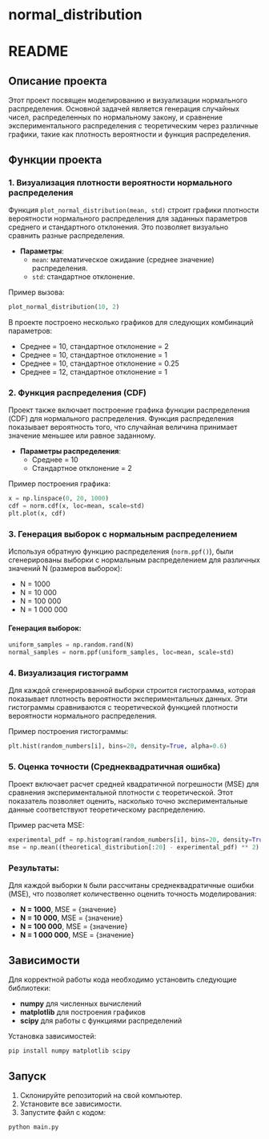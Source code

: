 # normal_distribution

# README

## Описание проекта

Этот проект посвящен моделированию и визуализации нормального распределения. Основной задачей является генерация случайных чисел, распределенных по нормальному закону, и сравнение экспериментального распределения с теоретическим через различные графики, такие как плотность вероятности и функция распределения.

## Функции проекта

### 1. Визуализация плотности вероятности нормального распределения

Функция `plot_normal_distribution(mean, std)` строит графики плотности вероятности нормального распределения для заданных параметров среднего и стандартного отклонения. Это позволяет визуально сравнить разные распределения.

- **Параметры**:
  - `mean`: математическое ожидание (среднее значение) распределения.
  - `std`: стандартное отклонение.

Пример вызова:
```python
plot_normal_distribution(10, 2)
```

В проекте построено несколько графиков для следующих комбинаций параметров:
- Среднее = 10, стандартное отклонение = 2
- Среднее = 10, стандартное отклонение = 1
- Среднее = 10, стандартное отклонение = 0.25
- Среднее = 12, стандартное отклонение = 1

### 2. Функция распределения (CDF)

Проект также включает построение графика функции распределения (CDF) для нормального распределения. Функция распределения показывает вероятность того, что случайная величина принимает значение меньшее или равное заданному.

- **Параметры распределения**:
  - Среднее = 10
  - Стандартное отклонение = 2

Пример построения графика:
```python
x = np.linspace(0, 20, 1000)
cdf = norm.cdf(x, loc=mean, scale=std)
plt.plot(x, cdf)
```

### 3. Генерация выборок с нормальным распределением

Используя обратную функцию распределения (`norm.ppf()`), были сгенерированы выборки с нормальным распределением для различных значений N (размеров выборок):
- N = 1000
- N = 10 000
- N = 100 000
- N = 1 000 000

#### Генерация выборок:
```python
uniform_samples = np.random.rand(N)
normal_samples = norm.ppf(uniform_samples, loc=mean, scale=std)
```

### 4. Визуализация гистограмм

Для каждой сгенерированной выборки строится гистограмма, которая показывает плотность вероятности экспериментальных данных. Эти гистограммы сравниваются с теоретической функцией плотности вероятности нормального распределения.

Пример построения гистограммы:
```python
plt.hist(random_numbers[i], bins=20, density=True, alpha=0.6)
```

### 5. Оценка точности (Среднеквадратичная ошибка)

Проект включает расчет средней квадратичной погрешности (MSE) для сравнения экспериментальной плотности с теоретической. Этот показатель позволяет оценить, насколько точно экспериментальные данные соответствуют теоретическому распределению.

Пример расчета MSE:
```python
experimental_pdf = np.histogram(random_numbers[i], bins=20, density=True)[0]
mse = np.mean((theoretical_distribution[:20] - experimental_pdf) ** 2)
```

### Результаты:
Для каждой выборки `N` были рассчитаны среднеквадратичные ошибки (MSE), что позволяет количественно оценить точность моделирования:
- **N = 1000**, MSE = {значение}
- **N = 10 000**, MSE = {значение}
- **N = 100 000**, MSE = {значение}
- **N = 1 000 000**, MSE = {значение}

## Зависимости

Для корректной работы кода необходимо установить следующие библиотеки:
- **numpy** для численных вычислений
- **matplotlib** для построения графиков
- **scipy** для работы с функциями распределений

Установка зависимостей:
```bash
pip install numpy matplotlib scipy
```

## Запуск

1. Склонируйте репозиторий на свой компьютер.
2. Установите все зависимости.
3. Запустите файл с кодом:
```bash
python main.py
```
